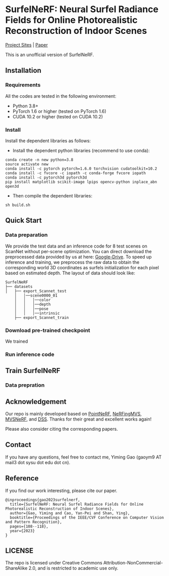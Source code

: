 # SurfelNeRF: Neural Surfel Radiance Fields for Online Photorealistic Reconstruction of Indoor Scenes

[Project Sites](https://gymat.github.io/SurfelNeRF-web/)
 | [Paper](https://openaccess.thecvf.com/content/CVPR2023/papers/Gao_SurfelNeRF_Neural_Surfel_Radiance_Fields_for_Online_Photorealistic_Reconstruction_of_CVPR_2023_paper.pdf)

This is an unofficial version of SurfelNeRF.


## Installation

### Requirements
All the codes are tested in the following environment:
* Python 3.8+
* PyTorch 1.6 or higher (tested on PyTorch 1.6)
* CUDA 10.2 or higher (tested on CUDA 10.2)

### Install
Install the dependent libraries as follows:

* Install the dependent python libraries (recommend to use conda):
```
conda create -n new python=3.8
source activate new
conda install -c pytorch pytorch=1.6.0 torchvision cudatoolkit=10.2
conda install -c fvcore -c iopath -c conda-forge fvcore iopath
conda install -c pytorch3d pytorch3d
pip install matplotlib scikit-image lpips opencv-python inplace_abn open3d
```

* Then compile the dependent libraries:
```
sh build.sh
```


## Quick Start

### Data preparation

We provide the test data and an inference code for 8 test scenes on ScanNet without per-scene optimization. You can direct download
the preprocessed data provided by us at here: [Google-Drive](). To speed up inference and training, we preprocess the raw data to 
obtain the corresponding world 3D coordinates as surfels initialization for each pixel based on estimated depth. 
The layout of data should look like:
```
SurfelNeRF
├── datasets
│   ├── export_Scannet_test
    │   │──scene0000_01
    │   │   │──color
    │   │   │──depth
    │   │   │──pose
    │   │   │──intrinsic
    ├── export_Scannet_train
```

### Download pre-trained checkpoint

We trained 

### Run inference code


## Train SurfelNeRF

### Data prepration





## Acknowledgement
Our repo is mainly developed based on [PointNeRF](https://github.com/Xharlie/pointnerf), [NeRFingMVS](https://github.com/weiyithu/NerfingMVS), 
[MVSNeRF](https://github.com/apchenstu/mvsnerf), and [DSS](https://github.com/yifita/DSS). Thanks for their great and excellent works again!


Please also consider citing the corresponding papers.


## Contact
If you have any questions, feel free to contact me, Yiming Gao (gaoym9 AT mail3 dot sysu dot edu dot cn).


## Reference
If you find our work interesting, please cite our paper.

```
@inproceedings{gao2023surfelnerf,
  title={SurfelNeRF: Neural Surfel Radiance Fields for Online Photorealistic Reconstruction of Indoor Scenes},
  author={Gao, Yiming and Cao, Yan-Pei and Shan, Ying},
  booktitle={Proceedings of the IEEE/CVF Conference on Computer Vision and Pattern Recognition},
  pages={108--118},
  year={2023}
}
```

## LICENSE
The repo is licensed under Creative Commons Attribution-NonCommercial-ShareAlike 2.0, and is restricted to academic use only.